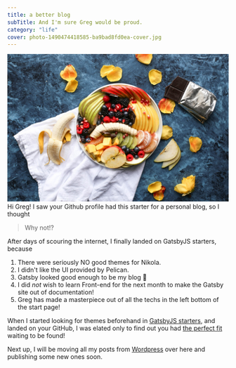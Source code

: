 ```yaml
---
title: a better blog
subTitle: And I'm sure Greg would be proud.
category: "life"
cover: photo-1490474418585-ba9bad8fd0ea-cover.jpg
---
```


![his image](photo-1490474418585-ba9bad8fd0ea.jpg)
Hi Greg! 
I saw your Github profile had this starter for a personal blog, so I thought
> Why not!?

After days of scouring the internet, I finally landed on GatsbyJS starters, because
1. There were seriously NO good themes for Nikola.
2. I didn't like the UI provided by Pelican.
3. Gatsby looked good enough to be my blog :tongue:
4. I did *not* wish to learn Front-end for the next month to make the Gatsby site out of documentation!
5. Greg has made a masterpiece out of all the techs in the left bottom of the start page!

When I started looking for themes beforehand in [GatsbyJS starters](https://www.gatsbyjs.org/starters/), and landed on your GitHub, I was elated only to find out you had [the perfect fit](https://github.com/greglobinski/gatsby-starter-personal-blog) waiting to be found!

Next up, I will be moving all my posts from [Wordpress](https://mindretfarc.wordpress.com) over here and publishing some new ones soon.